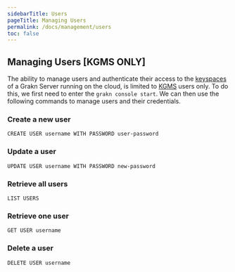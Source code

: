 ```yaml
---
sidebarTitle: Users
pageTitle: Managing Users
permalink: /docs/management/users
toc: false
---
```


## Managing Users [KGMS ONLY]
The ability to manage users and authenticate their access to the [keyspaces](/docs/management/keyspace) of a Grakn Server running on the cloud, is limited to [KGMS](/docs/cloud-deployment/kgms) users only. To do this, we first need to enter the `grakn console start`. We can then use the following commands to manage users and their credentials.

### Create a new user
```
CREATE USER username WITH PASSWORD user-password
```

### Update a user
```
UPDATE USER username WITH PASSWORD new-password
```

### Retrieve all users
```
LIST USERS
```

### Retrieve one user
```
GET USER username
```

### Delete a user
```
DELETE USER username
```